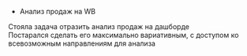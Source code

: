 * Анализ продаж на WB

Стояла задача отразить анализ продаж на дашборде  
Постарался сделать его максимально вариативным, с доступом ко всевозможным направлениям для анализа
